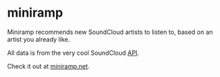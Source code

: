 miniramp
========

Miniramp recommends new SoundCloud artists to listen to, based on an artist you already like.

All data is from the very cool SoundCloud [API](http://developers.soundcloud.com/).

Check it out at [miniramp.net](http://miniramp.net/).
